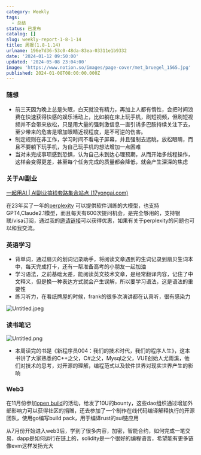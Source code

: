 ```yaml
---
category: Weekly
tags:
  - 总结
status: 已发布
catalog: []
slug: weekly-report-1-8-1-14
title: 周报(1.8-1.14)
urlname: 196e7d36-53c0-48da-83ea-03311e1b9332
date: '2024-01-12 09:50:00'
updated: '2024-05-08 23:04:00'
image: 'https://www.notion.so/images/page-cover/met_bruegel_1565.jpg'
published: 2024-01-08T08:00:00.000Z
---
```


### 随想

- 前三天因为晚上总是失眠，白天就没有精力，再加上人都有惰性，会把时间浪费在快速获得快感的娱乐活动上，比如躺在床上玩手机，刷短视频，但刷短视频并不会带来放松，只是用大量的强刺激信息一直引诱多巴胺持续关注下去，至少带来的危害是增加眼睛近视程度，是不可逆的伤害。
- 制定规则在非工作，学习时间不看电子屏幕，并且强制去远眺，放松眼睛，而且不要躺下玩手机，为自己玩手机的想法增加一点困难
- 当对未完成事项感到恐惧，认为自己未到达心理预期，从而开始多线程操作，这样会变得更差，甚至每个任务完成的质量都会降低，就会产生深深的焦虑

### 关于AI副业


[一起用AI | AI副业搞钱套路集合站点 (17yongai.com)](https://17yongai.com/)


在23年买了一年的[perplexity](https://www.perplexity.ai/) 可以提供软件训练的大模型，也支持GPT4,Claude2.1模型，而且每天有600次提问机会，是完全够用的，支持银联/visa订阅，通过我的[邀请链接](https://perplexity.ai/pro?referral_code=SGJ7X87B)可以获得优惠，如果有关于perplexity的问题也可以和我交流。


### 英语学习

- 背单词，通过扇贝的划词记录助手，将阅读文章遇到的生词记录到扇贝生词本中，每天完成打卡，还有一帮准备高考的小朋友一起加油
- 学习语法，之前基础太差，能阅读英文技术文章，是经常翻译内容，记住了中文释义，但是换一种表达方式就会产生误解，所以要学习语法，这是语法的重要性
- 练习听力，在看纸牌屋的时候，frank的很多次演讲都在认真听，很有感染力

![Untitled.jpeg](https://prod-files-secure.s3.us-west-2.amazonaws.com/5d24fe63-e567-4804-86f9-9fdc62e13082/c33f3733-be40-431e-a494-10399ac86f32/Untitled.jpeg?X-Amz-Algorithm=AWS4-HMAC-SHA256&X-Amz-Content-Sha256=UNSIGNED-PAYLOAD&X-Amz-Credential=ASIAZI2LB4664TFIRGUW%2F20250409%2Fus-west-2%2Fs3%2Faws4_request&X-Amz-Date=20250409T213306Z&X-Amz-Expires=3600&X-Amz-Security-Token=IQoJb3JpZ2luX2VjEB0aCXVzLXdlc3QtMiJHMEUCIDO0HRLgqW0Gsve9Y8BKZXD5nKaPEym9Jyaal0yHiVsbAiEAqAFp%2F2RmprUoYfXSlWMeNBkR%2FqMLTmMDAdBvHOOkbw4qiAQIlv%2F%2F%2F%2F%2F%2F%2F%2F%2F%2FARAAGgw2Mzc0MjMxODM4MDUiDGw9gYQgDSAsg4QgOyrcAxqBCu8L%2Bpqq78Omf58tYKI6RMQN4ae1vrOv%2BD3%2BCULN2E%2FV0ApsodXjVwNpvdKGM5Zc7FT8AoL7Mz9rIgqnx20SaMEJJBfm%2Fgzhmk9HaKf2J0RL8%2FpI%2Bhdby6Zu4BIB8%2F1Gvth6f5wR9DPkBSCNl%2F87IcGYE3XU031R50enJVai4xrkEfBa8uhBrYCNQ7ZoHpz0S4r1Sqxa4kFziAypc9mNGvI2E4phWuWeH0AmoR7aosqiNKkWrpZSseGgz1t2OnNNrDukvwzHQSK2%2BWYosnGS%2FPHUlwAEKCFrP%2BAs7Jbfh6xomhIlMvKqIbj5Kht%2B5k90ALrgunTcZo2te%2Bz25mvtzCxgKKypaV2ig61vjk4qqReWIbL%2Fh77yWZiOs6yKDqtvzwXRcp7MK1FhZD7Ja82xf6wOwuDgDzCf4WHYBPT83BNRYKAAFLVg7mxDr%2BP4ubnePC8N97Ro9G32WNHMdfQv2IU21vcM5V0h1L7KR%2Bn6vjNY9yjCjufWDxINFWfRZ7zavnDdYrVRRjLkFoHaktBG97FpH0K95foZ%2BXccQ1jp7ijJdJKyyH%2FfsXCGsJRQ1weEX65%2BkokkyCvthiiIobZqi1dD2SowiYiiG%2BfOcg7wekNx3EhEMo8eCr8MMJHH278GOqUBSwsNYLElFCYa0iaxMq2yUJ7Dx4wYWZe%2FkzyNoUEOv20BmU9Y6Vn23tdc8Bwl3UF%2FPIFzCQ4dFriZEEQSOy%2BM55vfa00li4NvoClS04qy2%2FSh0FkHZwcsxjSnnFlWEkKtNlXbFVqnU78pgr9NAwogTRKSjg9JjTeR%2Fec8de5%2FBdJuRkHpz43kCSR5QQm68UZ6UAYijNd8yUUP46HcfFS3U%2BuZmmoP&X-Amz-Signature=e950aab9ae7aff6b10d1f0ab4088715239ec7742f081e279aa654391786d5f9b&X-Amz-SignedHeaders=host&x-id=GetObject)


### 读书笔记


![Untitled.png](https://prod-files-secure.s3.us-west-2.amazonaws.com/5d24fe63-e567-4804-86f9-9fdc62e13082/96aa439a-1c95-4054-aa84-ef4e0c8eb5d1/Untitled.png?X-Amz-Algorithm=AWS4-HMAC-SHA256&X-Amz-Content-Sha256=UNSIGNED-PAYLOAD&X-Amz-Credential=ASIAZI2LB4664TFIRGUW%2F20250409%2Fus-west-2%2Fs3%2Faws4_request&X-Amz-Date=20250409T213306Z&X-Amz-Expires=3600&X-Amz-Security-Token=IQoJb3JpZ2luX2VjEB0aCXVzLXdlc3QtMiJHMEUCIDO0HRLgqW0Gsve9Y8BKZXD5nKaPEym9Jyaal0yHiVsbAiEAqAFp%2F2RmprUoYfXSlWMeNBkR%2FqMLTmMDAdBvHOOkbw4qiAQIlv%2F%2F%2F%2F%2F%2F%2F%2F%2F%2FARAAGgw2Mzc0MjMxODM4MDUiDGw9gYQgDSAsg4QgOyrcAxqBCu8L%2Bpqq78Omf58tYKI6RMQN4ae1vrOv%2BD3%2BCULN2E%2FV0ApsodXjVwNpvdKGM5Zc7FT8AoL7Mz9rIgqnx20SaMEJJBfm%2Fgzhmk9HaKf2J0RL8%2FpI%2Bhdby6Zu4BIB8%2F1Gvth6f5wR9DPkBSCNl%2F87IcGYE3XU031R50enJVai4xrkEfBa8uhBrYCNQ7ZoHpz0S4r1Sqxa4kFziAypc9mNGvI2E4phWuWeH0AmoR7aosqiNKkWrpZSseGgz1t2OnNNrDukvwzHQSK2%2BWYosnGS%2FPHUlwAEKCFrP%2BAs7Jbfh6xomhIlMvKqIbj5Kht%2B5k90ALrgunTcZo2te%2Bz25mvtzCxgKKypaV2ig61vjk4qqReWIbL%2Fh77yWZiOs6yKDqtvzwXRcp7MK1FhZD7Ja82xf6wOwuDgDzCf4WHYBPT83BNRYKAAFLVg7mxDr%2BP4ubnePC8N97Ro9G32WNHMdfQv2IU21vcM5V0h1L7KR%2Bn6vjNY9yjCjufWDxINFWfRZ7zavnDdYrVRRjLkFoHaktBG97FpH0K95foZ%2BXccQ1jp7ijJdJKyyH%2FfsXCGsJRQ1weEX65%2BkokkyCvthiiIobZqi1dD2SowiYiiG%2BfOcg7wekNx3EhEMo8eCr8MMJHH278GOqUBSwsNYLElFCYa0iaxMq2yUJ7Dx4wYWZe%2FkzyNoUEOv20BmU9Y6Vn23tdc8Bwl3UF%2FPIFzCQ4dFriZEEQSOy%2BM55vfa00li4NvoClS04qy2%2FSh0FkHZwcsxjSnnFlWEkKtNlXbFVqnU78pgr9NAwogTRKSjg9JjTeR%2Fec8de5%2FBdJuRkHpz43kCSR5QQm68UZ6UAYijNd8yUUP46HcfFS3U%2BuZmmoP&X-Amz-Signature=19cdcdc8691026cc17ba573323e528d2a475acdccd6e078d46ae9e0c7e575eaa&X-Amz-SignedHeaders=host&x-id=GetObject)

- 本周读完的书是《新程序员004：我们的技术时代，我们的程序人生》，这本书讲了大家熟悉的C++之父，C#之父，Mysql之父，VUE创始人尤雨溪，他们对技术的思考，对开源的理解，编程范式以及软件世界对现实世界产生的影响

### Web3


在11月份参加[open build](https://openbuild.xyz/learn/challenges)的活动，给发了10U的bounty，这些dao组织通过增加外部影响力可以获得社区的捐赠，还去参加了一个制作在线代码编译解释执行的开源团队，使用go编写build pack，用于编译rust的sui链应用


从7月份开始进入web3后，学到了很多内容，加密，智能合约，如何完成一笔交易，dapp是如何运行在链上的，solidity是一个很好的编程语言，希望能有更多链像evm这样发扬光大

